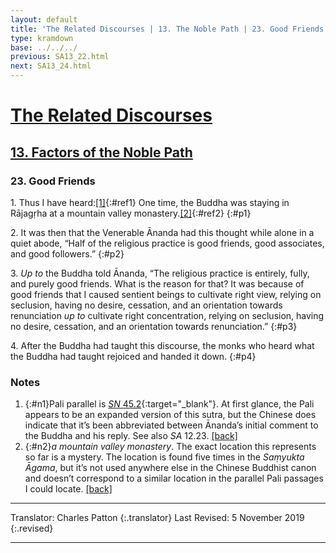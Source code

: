 ```yaml
---
layout: default
title: 'The Related Discourses | 13. The Noble Path | 23. Good Friends'
type: kramdown
base: ../../../
previous: SA13_22.html
next: SA13_24.html
---
```


# [The Related Discourses](../index.html)
## [13. Factors of the Noble Path](index.html)
### 23. Good Friends

1\. Thus I have heard:[\[1\]](#n1){:#ref1} One time, the Buddha was staying in  Rājagṛha at a mountain valley monastery.[\[2\]](#n2){:#ref2}
{:#p1}

2\. It was then that the Venerable Ānanda had this thought  while alone in a quiet abode, “Half of the religious practice is good friends, good associates, and good followers.”
{:#p2}

3\. *Up to* the Buddha told Ānanda, “The religious practice is entirely, fully, and purely good friends. What is the reason for that? It was because of good friends that I caused sentient beings to cultivate right view, relying on seclusion, having no desire, cessation, and an orientation towards renunciation *up to* cultivate right concentration, relying on seclusion, having no desire, cessation, and an orientation towards renunciation.”
{:#p3}

4\. After the Buddha had taught this discourse, the monks who heard what the Buddha had taught rejoiced and handed it down.
{:#p4}

### Notes
1. {:#n1}Pali parallel is [*SN* 45.2](https://suttacentral.net/sn45.2){:target="_blank"}. At first glance, the Pali appears to be an expanded version of this sutra, but the Chinese does indicate that it’s been abbreviated between Ānanda’s initial comment to the Buddha and his reply. See also *SA* 12.23. [\[back\]](#ref1)
2. {:#n2}*a mountain valley monastery*. The exact location this represents so far is a mystery. The location is found five times in the *Saṃyukta Āgama*, but it’s not used anywhere else in the Chinese Buddhist canon and doesn’t correspond to a similar location in the parallel Pali passages I could locate. [\[back\]](#ref2)

---

Translator: Charles Patton
{:.translator}
Last Revised: 5 November 2019
{:.revised}

---